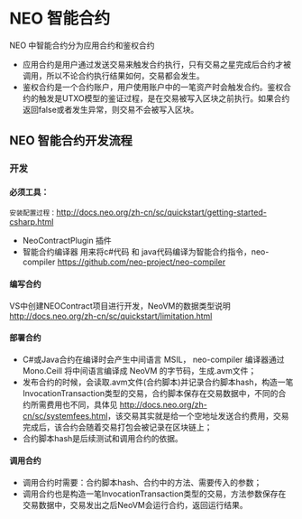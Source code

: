 # NEO 智能合约

NEO 中智能合约分为应用合约和鉴权合约
* 应用合约是用户通过发送交易来触发合约执行，只有交易之星完成后合约才被调用，所以不论合约执行结果如何，交易都会发生。
* 鉴权合约是一个合约账户，用户使用账户中的一笔资产时会触发合约。鉴权合约的触发是UTXO模型的鉴证过程，是在交易被写入区块之前执行。如果合约返回false或者发生异常，则交易不会被写入区块。


## NEO 智能合约开发流程
### 开发
#### 必须工具：
`安装配置过程：`<http://docs.neo.org/zh-cn/sc/quickstart/getting-started-csharp.html>
* NeoContractPlugin 插件
* 智能合约编译器 用来将c#代码 和 java代码编译为智能合约指令，neo-compiler <https://github.com/neo-project/neo-compiler>
#### 编写合约
VS中创建NEOContract项目进行开发，NeoVM的数据类型说明 <http://docs.neo.org/zh-cn/sc/quickstart/limitation.html>
#### 部署合约
* C#或Java合约在编译时会产生中间语言 MSIL， neo-compiler 编译器通过 Mono.Ceill 将中间语言编译成 NeoVM 的字节码，生成.avm文件；
* 发布合约的时候，会读取.avm文件(合约脚本)并记录合约脚本hash，构造一笔InvocationTransaction类型的交易，合约脚本保存在交易数据中，不同的合约所需费用也不同，具体见 <http://docs.neo.org/zh-cn/sc/systemfees.html>，该交易其实就是给一个空地址发送合约费用，交易完成后，该合约会随着交易打包会被记录在区块链上；
* 合约脚本hash是后续测试和调用合约的依据。
#### 调用合约
* 调用合约时需要：合约脚本hash、合约中的方法、需要传入的参数；
* 调用合约也是构造一笔InvocationTransaction类型的交易，方法参数保存在交易数据中，交易发出之后NeoVM会运行合约，返回运行结果。